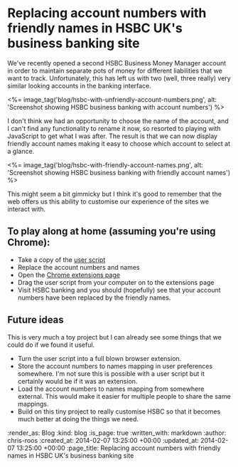 Replacing account numbers with friendly names in HSBC UK's business banking site
=======

We've recently opened a second HSBC Business Money Manager account in order to maintain separate pots of money for different liabilities that we want to track. Unfortunately, this has left us with two (well, three really) very similar looking accounts in the banking interface.

<%= image_tag('blog/hsbc-with-unfriendly-account-numbers.png', alt: 'Screenshot showing HSBC business banking with account numbers') %>

I don't think we had an opportunity to choose the name of the account, and I can't find any functionality to rename it now, so resorted to playing with JavaScript to get what I was after. The result is that we can now display friendly account names making it easy to choose which account to select at a glance.

<%= image_tag('blog/hsbc-with-friendly-account-names.png', alt: 'Screenshot showing HSBC business banking with friendly account names') %>

This might seem a bit gimmicky but I think it's good to remember that the web offers us this ability to customise our experience of the sites we interact with.

## To play along at home (assuming you're using Chrome):

* Take a copy of the [user script](https://gist.github.com/chrisroos/8862244)
* Replace the account numbers and names
* Open the [Chrome extensions page](chrome://extensions/)
* Drag the user script from your computer on to the extensions page
* Visit HSBC banking and you should (hopefully) see that your account numbers have been replaced by the friendly names.

## Future ideas

This is very much a toy project but I can already see some things that we could do if we found it useful.

* Turn the user script into a full blown browser extension.
* Store the account numbers to names mapping in user preferences somewhere. I'm not sure this is possible with a user script but it certainly would be if it was an extension.
* Load the account numbers to names mapping from somewhere external. This would make it easier for multiple people to share the same mappings.
* Build on this tiny project to really customise HSBC so that it becomes much better at doing the things we need.


:render_as: Blog
:kind: blog
:is_page: true
:written_with: markdown
:author: chris-roos
:created_at: 2014-02-07 13:25:00 +00:00
:updated_at: 2014-02-07 13:25:00 +00:00
:page_title: Replacing account numbers with friendly names in HSBC UK's business banking site

